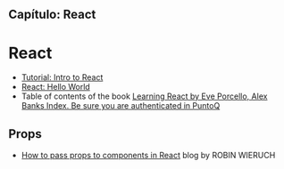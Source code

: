 ## Capítulo: React 
# React

* [Tutorial: Intro to React](https://reactjs.org/tutorial/tutorial.html)
* [React: Hello World](https://reactjs.org/docs/hello-world.html)
* Table of contents of the book [Learning React by Eve Porcello, Alex Banks Index. Be sure you are authenticated in PuntoQ](learning-react.md)

## Props

* [How to pass props to components in React](https://www.robinwieruch.de/react-pass-props-to-component#react-props) blog by ROBIN WIERUCH
 